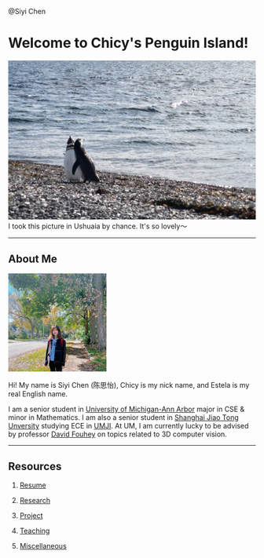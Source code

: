 @Siyi Chen

# Welcome to Chicy's Penguin Island!

![](heading.jpg)
I took this picture in Ushuaia by chance. It's so lovely～

------
## About Me

<img src="Self/myimg.jpeg" alt="me" width="200"/> 

Hi! My name is Siyi Chen (陈思怡), Chicy is my nick name, and Estela is my real English name.

I am a senior student in [University of Michigan-Ann Arbor](https://cse.engin.umich.edu/) major in CSE & minor in Mathematics. I am also a senior student in [Shanghai Jiao Tong Unversity](https://en.sjtu.edu.cn/) studying ECE in [UMJI](https://www.ji.sjtu.edu.cn/). At UM, I am currently lucky to be advised by professor [David Fouhey](https://web.eecs.umich.edu/~fouhey/) on topics related to 3D computer vision.

------
## Resources

1. [Resume](Self/CV.pdf)

2. [Research](research.md)

3. [Project](project.md)

4. [Teaching](teaching.md)

5. [Miscellaneous](miscellaneous.md)